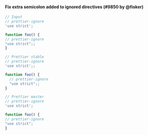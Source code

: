 #### Fix extra semicolon added to ignored directives (#9850 by @fisker)

<!-- prettier-ignore -->
```js
// Input
// prettier-ignore
'use strict';

function foo() {
// prettier-ignore
"use strict";;
}

// Prettier stable
// prettier-ignore
'use strict';;

function foo() {
  // prettier-ignore
  "use strict";;
}

// Prettier master
// prettier-ignore
'use strict';

function foo() {
// prettier-ignore
"use strict";
}
```
